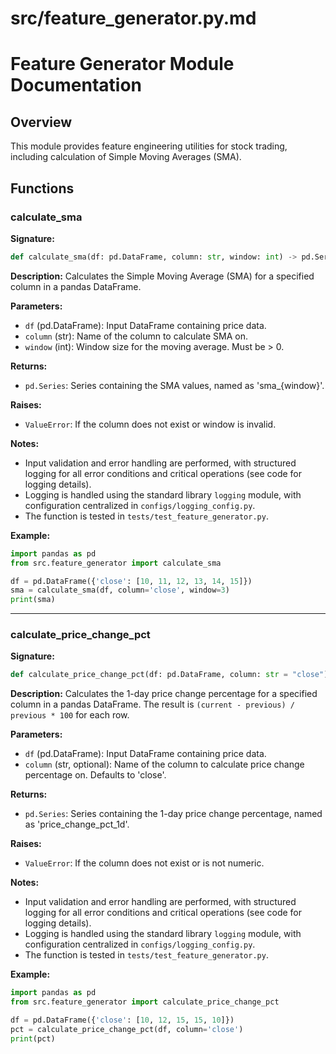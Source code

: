 # src/feature_generator.py.md

# Feature Generator Module Documentation

## Overview
This module provides feature engineering utilities for stock trading, including calculation of Simple Moving Averages (SMA).

## Functions

### calculate_sma

**Signature:**
```python
def calculate_sma(df: pd.DataFrame, column: str, window: int) -> pd.Series:
```

**Description:**
Calculates the Simple Moving Average (SMA) for a specified column in a pandas DataFrame.

**Parameters:**
- `df` (pd.DataFrame): Input DataFrame containing price data.
- `column` (str): Name of the column to calculate SMA on.
- `window` (int): Window size for the moving average. Must be > 0.

**Returns:**
- `pd.Series`: Series containing the SMA values, named as 'sma_{window}'.

**Raises:**
- `ValueError`: If the column does not exist or window is invalid.

**Notes:**
- Input validation and error handling are performed, with structured logging for all error conditions and critical operations (see code for logging details).
- Logging is handled using the standard library `logging` module, with configuration centralized in `configs/logging_config.py`.
- The function is tested in `tests/test_feature_generator.py`.

**Example:**
```python
import pandas as pd
from src.feature_generator import calculate_sma

df = pd.DataFrame({'close': [10, 11, 12, 13, 14, 15]})
sma = calculate_sma(df, column='close', window=3)
print(sma)
```

---

### calculate_price_change_pct

**Signature:**
```python
def calculate_price_change_pct(df: pd.DataFrame, column: str = "close") -> pd.Series:
```

**Description:**
Calculates the 1-day price change percentage for a specified column in a pandas DataFrame. The result is `(current - previous) / previous * 100` for each row.

**Parameters:**
- `df` (pd.DataFrame): Input DataFrame containing price data.
- `column` (str, optional): Name of the column to calculate price change percentage on. Defaults to 'close'.

**Returns:**
- `pd.Series`: Series containing the 1-day price change percentage, named as 'price_change_pct_1d'.

**Raises:**
- `ValueError`: If the column does not exist or is not numeric.

**Notes:**
- Input validation and error handling are performed, with structured logging for all error conditions and critical operations (see code for logging details).
- Logging is handled using the standard library `logging` module, with configuration centralized in `configs/logging_config.py`.
- The function is tested in `tests/test_feature_generator.py`.

**Example:**
```python
import pandas as pd
from src.feature_generator import calculate_price_change_pct

df = pd.DataFrame({'close': [10, 12, 15, 15, 10]})
pct = calculate_price_change_pct(df, column='close')
print(pct)
```
